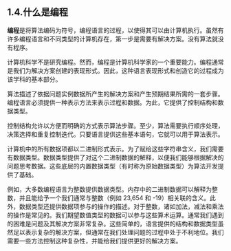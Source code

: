 ## 1.4.什么是编程
**编程**是将算法编码为符号，编程语言的过程，以使得其可以由计算机执行。虽然有许多编程语言和不同类型的计算机存在，第一步是需要有解决方案。没有算法就没有程序。

计算机科学不是研究编程。然而，编程是计算机科学家的一个重要能力。编程通常是我们为解决方案创建的表现形式。因此，这种语言表现形式和创造它的过程成为该学科的基本部分。

算法描述了依据问题实例数据所产生的解决方案和产生预期结果所需的一套步骤。编程语言必须提供一种表示方法来表示过程和数据。为此，它提供了控制结构和数据类型。

控制结构允许以方便而明确的方式表示算法步骤。至少，算法需要执行顺序处理，决策选择和重复控制迭代。只要语言提供这些基本语句，它就可以用于算法表示。

计算机中的所有数据项都以二进制形式表示。为了赋给这些字符串含义，我们需要有数据类型。数据类型提供了对这个二进制数据的解释，以便我们能够根据解决的问题思考数据。这些底层的内置数据类型（有时称为原始数据类型）为算法开发提供了基础。

例如，大多数编程语言为整数提供数据类型。内存中的二进制数据可以解释为整数，并且能给予一个我们通常与整数（例如 23,654 和 -19）相关联的含义。此外，数据类型还提供数据项参与的操作的描述。对于整数，诸如加法，减法和乘法的操作是常见的。我们期望数值类型的数据可以参与这些算术运算。通常我们遇到的困难是问题及其解决方案非常复杂。这些简单的，语言提供的结构和数据类型虽然足以表示复杂的解决方案，但通常在我们处理问题的过程中处于不利地位。我们需要一些方法控制这种复杂性，并能给我们提供更好的解决方案。




















